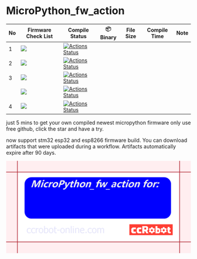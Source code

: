 # MicroPython_fw_action

| No 	| Firmware Check List                                  	| Compile Status                                                                                                                                                                                                         	| 📦Binary 	| File Size 	| Compile Time 	| Note 	|
|----	|------------------------------------------------------	|------------------------------------------------------------------------------------------------------------------------------------------------------------------------------------------------------------------------	|------------	|-----------	|--------------	|------	|
| 1  	| ![](https://img.shields.io/badge/STM32-blue)         	| [![Actions Status](https://github.com/ccccmagicboy/MicroPython_fw_action/workflows/STM32_BUILD/badge.svg)](https://github.com/ccccmagicboy/MicroPython_fw_action/actions?query=workflow%3ASTM32_BUILD)                 	|            	|           	|              	|      	|
| 2  	| ![](https://img.shields.io/badge/ESP32-blue)         	| [![Actions Status](https://github.com/ccccmagicboy/MicroPython_fw_action/workflows/ESP32_BUILD/badge.svg)](https://github.com/ccccmagicboy/MicroPython_fw_action/actions?query=workflow%3AESP32_BUILD)                 	|            	|           	|              	|      	|
| 3  	| ![](https://img.shields.io/badge/ESP8266-blue)       	| [![Actions Status](https://github.com/ccccmagicboy/MicroPython_fw_action/workflows/ESP8266_BUILD/badge.svg)](https://github.com/ccccmagicboy/MicroPython_fw_action/actions?query=workflow%3AESP8266_BUILD)             	|            	|           	|              	|      	|
|    	| ![](https://img.shields.io/badge/x86-blue)           	| [![Actions Status](https://github.com/ccccmagicboy/MicroPython_fw_action/workflows/x86_BUILD/badge.svg)](https://github.com/ccccmagicboy/MicroPython_fw_action/actions?query=workflow%3Amx86_BUILD)                    	|            	|           	|              	|      	|
| 4  	| ![](https://img.shields.io/badge/mpy_cross_win-blue) 	| [![Actions Status](https://github.com/ccccmagicboy/MicroPython_fw_action/workflows/mpy-cross_win_BUILD/badge.svg)](https://github.com/ccccmagicboy/MicroPython_fw_action/actions?query=workflow%3Ampy-cross_win_BUILD) 	|            	|           	|              	|      	|

just 5 mins to get your own compiled newest micropython firmware only use free github, click the star and have a try.

now support stm32 esp32 and esp8266 firmware build. You can download artifacts that were uploaded during a workflow. Artifacts automatically expire after 90 days.

![](MicroPython_fw_action_card.png)


